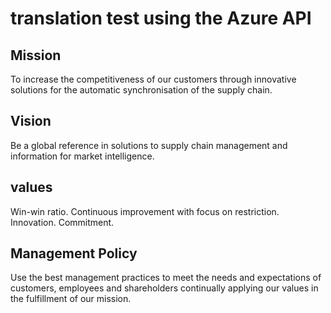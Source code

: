 # translation test using the Azure API

## Mission

To increase the competitiveness of our customers through innovative solutions for the automatic synchronisation of the supply chain.

## Vision

Be a global reference in solutions to supply chain management and information for market intelligence.

## values

Win-win ratio. Continuous improvement with focus on restriction. Innovation. Commitment. 

## Management Policy

Use the best management practices to meet the needs and expectations of customers, employees and shareholders continually applying our values in the fulfillment of our mission.
